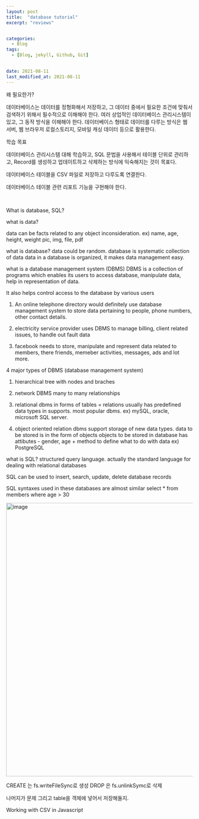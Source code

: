 ```yaml
---
layout: post
title:  "database tutorial"
excerpt: "reviews"


categories:
  - Blog
tags:
  - [Blog, jekyll, Github, Git]

 
date: 2021-08-11
last_modified_at: 2021-08-11
---
```


왜 필요한가?

데이터베이스는 데이터를 정형화해서 저장하고, 그 데이터 중에서 필요한 조건에 맞춰서 검색하기 위해서 필수적으로 이해해야 한다. 여러 상업적인 데이터베이스 관리시스템이 있고, 그 동작 방식을 이해해야 한다. 데이터베이스 형태로 데이터를 다루는 방식은 웹 서버, 웹 브라우저 로컬스토리지, 모바일 캐싱 데이터 등으로 활용한다.


학습 목표

데이터베이스 관리시스템 대해 학습하고, SQL 문법을 사용해서 테이블 단위로 관리하고, Record를 생성하고 업데이트하고 삭제하는 방식에 익숙해지는 것이 목표다.

데이터베이스 테이블을 CSV 파일로 저장하고 다루도록 연결한다.

데이터베이스 테이블 관련 리포트 기능을 구현해야 한다.

<br/>

What is database, SQL?

what is data?

data can be facts related to any object inconsideration.
ex) name, age, height, weight
    pic, img, file, pdf


what is database?
data could be random. database is systematic collection of data
data in a database is organized, it makes data management easy.

what is a database management system (DBMS)
DBMS is a collection of programs which enables its users to access
database, manipulate data, help in representation of data.

It also helps control access to the database by various users

1. An online telephone directory would definitely use database management system to store
data pertaining to people, phone numbers, other contact details.

2. electricity service provider uses DBMS to manage billing, client related issues, to handle out fault data

3. facebook needs to store, manipulate and represent data related to members, there friends, memeber activities, messages, ads and lot more.



4 major types of DBMS (database management system)

1. hierarchical
    tree with nodes and braches

2. network DBMS 
    many to many relationships

3. relational dbms 
    in forms of tables = relations 
    usually has predefined data types in supports. most popular dbms. 
    ex) mySQL, oracle, microsoft SQL server.

4. object oriented relation dbms
    support storage of new data types.
    data to be stored is in the form of objects
    objects to be stored in database has attibutes - gender, age + method to define what to do with data
    ex) PostgreSQL 
     
what is SQL?
    structured query language.
    actually the standard language for dealing with relational databases

SQL can be used to
    insert, search, update, delete database records

SQL syntaxes used in these databases are almost similar
select * from members where age > 30

<img width="739" alt="image" src="https://user-images.githubusercontent.com/74404132/129003280-703edfaa-5ce2-437e-bc1d-c520a396e577.png">



CREATE 는 fs.writeFileSync로 생성
DROP 은 fs.unlinkSymc로 삭제

나머지가 문제
그리고 table을 객체에 넣어서 저장해둘지.

Working with CSV in Javascript

